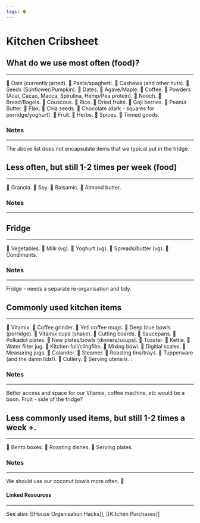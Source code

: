 ```yaml
---
tags: 🫀
---
```


# Kitchen Cribsheet

## What do we use most often (food)?
---

🔶 Oats (currently jarred).
🔶 Pasta/spaghetti.
🔶 Cashews (and other nuts).
🔶 Seeds (Sunflower/Pumpkin).
🔶 Dates.
🔶 Agave/Maple.
🔶 Coffee.
🔶 Powders (Acai, Cacao, Macca, Spirulina, Hemp/Pea protein).
🔶 Nooch.
🔶 Bread/Bagels.
🔶 Couscous.
🔶 Rice.
🔶 Dried fruits.
🔶 Goji berries.
🔶 Peanut Butter.
🔶 Flax.
🔶 Chia seeds.
🔶 Chocolate (dark - squares for porridge/yoghurt).
🔶 Fruit.
🔶 Herbs.
🔶 Spices.
🔶 Tinned goods.


### Notes
---

The above list does not encapsulate items that we typical put in the fridge.


## Less often, but still 1-2 times per week (food)
---

🔶 Granola.
🔶 Soy.
🔶 Balsamic.
🔶 Almond butter.


### Notes
---


## Fridge
---

🔶 Vegetables.
🔶 Milk (vg).
🔶 Yoghurt (vg).
🔶 Spreads/butter (vg).
🔶 Condiments.


### Notes
---

Fridge - needs a separate re-organisation and tidy.


## Commonly used kitchen items
---

🔶 Vitamix.
🔶 Coffee grinder.
🔶 Yeti coffee mugs.
🔶 Deep blue bowls (porridge).
🔶 Vitamix cups (shake).
🔶 Cutting boards.
🔶 Saucepans. 
🔶 Polkadot plates.
🔶 New plates/bowls (dinners/soups).
🔶 Toaster.
🔶 Kettle.
🔶 Water filter jug.
🔶 Kitchen foil/clingfilm.
🔶 Mixing bowl.
🔶 Digitial scales.
🔶 Measuring jugs.
🔶 Colander.
🔶 Steamer.
🔶 Roasting tins/trays.
🔶 Tupperware (and the damn lids!).
🔶 Cutlery.
🔶 Serving utensils.
:


### Notes
---

Better access and space for our Vitamix, coffee machine, etc would be a boon. Fruit - side of the fridge?


## Less commonly used items, but still 1-2 times a week +.
---

🔶 Bento boxes.
🔶 Roasting dishes.
🔶 Serving plates.


### Notes
---

We should use our coconut bowls more often. 🥥


#### Linked Resources
---

See also: [[House Organisation Hacks]], [[Kitchen Purchases]]
